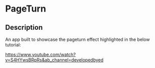 # PageTurn

## Description

An app built to showcase the pageturn effect highlighted in the below tutorial:

https://www.youtube.com/watch?v=S4HYwsBRpRs&ab_channel=developedbyed
